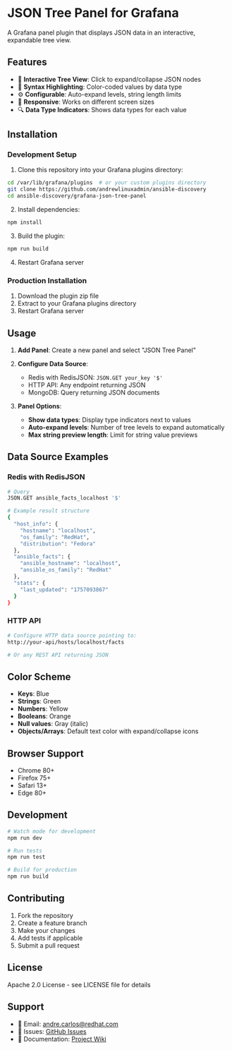 # JSON Tree Panel for Grafana

A Grafana panel plugin that displays JSON data in an interactive, expandable tree view.

## Features

- 🌳 **Interactive Tree View**: Click to expand/collapse JSON nodes
- 🎨 **Syntax Highlighting**: Color-coded values by data type
- ⚙️ **Configurable**: Auto-expand levels, string length limits
- 📱 **Responsive**: Works on different screen sizes
- 🔍 **Data Type Indicators**: Shows data types for each value

## Installation

### Development Setup

1. Clone this repository into your Grafana plugins directory:
```bash
cd /var/lib/grafana/plugins  # or your custom plugins directory
git clone https://github.com/andrewlinuxadmin/ansible-discovery
cd ansible-discovery/grafana-json-tree-panel
```

2. Install dependencies:
```bash
npm install
```

3. Build the plugin:
```bash
npm run build
```

4. Restart Grafana server

### Production Installation

1. Download the plugin zip file
2. Extract to your Grafana plugins directory
3. Restart Grafana server

## Usage

1. **Add Panel**: Create a new panel and select "JSON Tree Panel"

2. **Configure Data Source**: 
   - Redis with RedisJSON: `JSON.GET your_key '$'`
   - HTTP API: Any endpoint returning JSON
   - MongoDB: Query returning JSON documents

3. **Panel Options**:
   - **Show data types**: Display type indicators next to values
   - **Auto-expand levels**: Number of tree levels to expand automatically
   - **Max string preview length**: Limit for string value previews

## Data Source Examples

### Redis with RedisJSON
```bash
# Query
JSON.GET ansible_facts_localhost '$'

# Example result structure
{
  "host_info": {
    "hostname": "localhost",
    "os_family": "RedHat",
    "distribution": "Fedora"
  },
  "ansible_facts": {
    "ansible_hostname": "localhost",
    "ansible_os_family": "RedHat"
  },
  "stats": {
    "last_updated": "1757093867"
  }
}
```

### HTTP API
```bash
# Configure HTTP data source pointing to:
http://your-api/hosts/localhost/facts

# Or any REST API returning JSON
```

## Color Scheme

- **Keys**: Blue
- **Strings**: Green  
- **Numbers**: Yellow
- **Booleans**: Orange
- **Null values**: Gray (italic)
- **Objects/Arrays**: Default text color with expand/collapse icons

## Browser Support

- Chrome 80+
- Firefox 75+
- Safari 13+
- Edge 80+

## Development

```bash
# Watch mode for development
npm run dev

# Run tests
npm run test

# Build for production
npm run build
```

## Contributing

1. Fork the repository
2. Create a feature branch
3. Make your changes
4. Add tests if applicable
5. Submit a pull request

## License

Apache 2.0 License - see LICENSE file for details

## Support

- 📧 Email: andre.carlos@redhat.com
- 🐛 Issues: [GitHub Issues](https://github.com/andrewlinuxadmin/ansible-discovery/issues)
- 📖 Documentation: [Project Wiki](https://github.com/andrewlinuxadmin/ansible-discovery/wiki)
